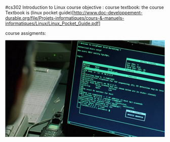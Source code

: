 #cs302 Introduction to Linux 
course objective :
course textbook:
the course Textbook is (linux pocket guide)[http://www.doc-developpement-durable.org/file/Projets-informatiques/cours-&-manuels-informatiques/Linux/Linux_Pocket_Guide.pdf]

course assigments:

![cs302-Introduction-to-Linux](https://github.com/ibrahimelbanna/cs302/blob/master/Introduction%20to%20linux%20.jpeg
"Introduction to linux ")  
